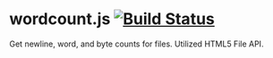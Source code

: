 wordcount.js [![Build Status](https://travis-ci.org/bostrt/wordcount.js.png?branch=master)](https://travis-ci.org/bostrt/wordcount.js)
=====

Get newline, word, and byte counts for files. Utilized HTML5 File API.
